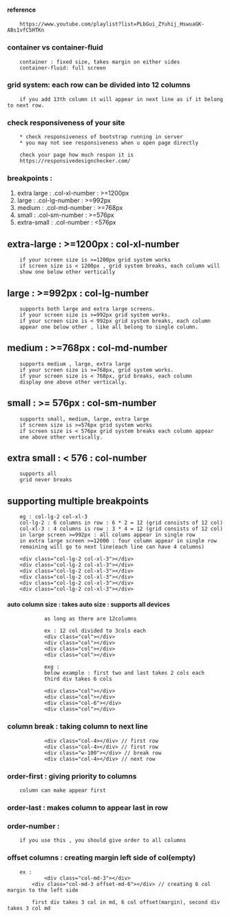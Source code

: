 #### reference
	
		https://www.youtube.com/playlist?list=PLbGui_ZYuhij_HswuaGK-ABs1vfC5HTKn

### container vs container-fluid

        container : fixed size, takes margin on either sides
        container-fluid: full screen

### grid system: each row can be divided into 12 columns

        if you add 13th column it will appear in next line as if it belong to next row.

### check responsiveness of your site

        * check responsiveness of bootstrap running in server
        * you may not see responsiveness when u open page directly

        check your page how much respon it is
        https://responsivedesignchecker.com/

### breakpoints : 

1. extra large : .col-xl-number : 	>=1200px
2. large :  .col-lg-number :  >=992px
3. medium :  .col-md-number : >=768px	
4. small : .col-sm-number : >=576px	
5. extra-small : .col-number : <576px	

## extra-large : >=1200px : col-xl-number

        if your screen size is >=1200px grid system works
        if screen size is < 1200px , grid system breaks, each column will
        show one below other vertically



## large : >=992px : col-lg-number

        supports both large and extra large screens.
        if your screen size is >=992px grid system works.
        if your screen size is < 992px grid system breaks, each column
        appear one below other , like all belong to single column.


## medium : >=768px : col-md-number 

        supports medium , large, extra large
        if your screen size is >=768px, grid system works.
        if your screen size is < 768px, grid breaks, each column
        display one above other vertically.

## small :  >= 576px : col-sm-number

        supports small, medium, large, extra large 
        if screen size is >=576px grid system works 
        if screen size is < 576px grid system breaks each column appear 
        one above other vertically.

## extra small : < 576 : col-number 

        supports all 
        grid never breaks



## supporting multiple breakpoints 

        eg : col-lg-2 col-xl-3
        col-lg-2 : 6 columns in row : 6 * 2 = 12 (grid consists of 12 col)
        col-xl-3 : 4 columns is row : 3 * 4 = 12 (grid consists of 12 col)
        in large screen >=992px : all colums appear in single row 
        in extra large screen >=12000 : four column appear in single row 
        remaining will go to next line(each line can have 4 columns) 

        <div class="col-lg-2 col-xl-3"></div>
        <div class="col-lg-2 col-xl-3"></div>
        <div class="col-lg-2 col-xl-3"></div>
        <div class="col-lg-2 col-xl-3"></div>
        <div class="col-lg-2 col-xl-3"></div>
        <div class="col-lg-2 col-xl-3"></div>




#### auto column size : takes auto size : supports all devices 

                as long as there are 12columns
                
                ex : 12 col divided to 3cols each 
                <div class="col"></div>
                <div class="col"></div>
                <div class="col"></div>
                <div class="col"></div>

                exg :
                below example : first two and last takes 2 cols each
                third div takes 6 cols
                
                <div class="col"></div>
                <div class="col"></div>
                <div class="col-6"></div>
                <div class="col"></div>


### column break : taking column to next line

                <div class="col-4></div> // first row
                <div class="col-4></div> // first row 
                <div class="w-100"></div> // break row 
                <div class="col-4></div> // next row

### order-first : giving priority to columns

        column can make appear first 

### order-last : makes column to appear last in row

### order-number : 

        if you use this , you should give order to all columns


### offset columns : creating margin left side of col(empty)

        ex : 
                <div class="col-md-3"></div>
	        <div class="col-md-3 offset-md-6"></div> // creating 6 col margin to the left side

	        first div takes 3 col in md, 6 col offset(margin), second div takes 3 col md
	 
	 
